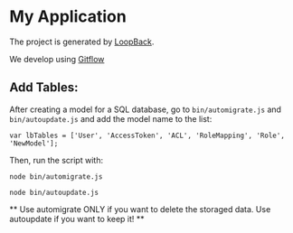 # My Application

The project is generated by [LoopBack](http://loopback.io).

We develop using [Gitflow](https://datasift.github.io/gitflow/IntroducingGitFlow.html)

## Add Tables:
After creating a model for a SQL database, go to `bin/automigrate.js` and `bin/autoupdate.js` and add the model name to the list:

```
var lbTables = ['User', 'AccessToken', 'ACL', 'RoleMapping', 'Role', 'NewModel'];
```

Then, run the script with:
```
node bin/automigrate.js
```

```
node bin/autoupdate.js
```

** Use automigrate ONLY if you want to delete the storaged data. Use autoupdate if you want to keep it! **